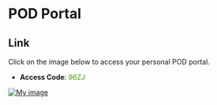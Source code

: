 # POD Portal

## Link
Click on the image below to access your personal POD portal.

- **Access Code**: <span style='color:#479608'>96ZJ</span>

<a href="https://portal.ace.aviatrixlab.com/ " target="_blank">

![My image](images/pod.png)
</a>